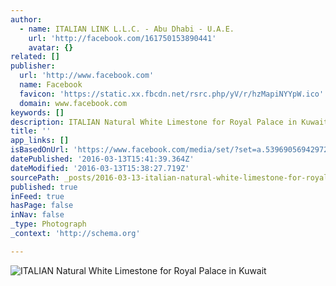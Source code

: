 ```yaml
---
author:
  - name: ITALIAN LINK L.L.C. - Abu Dhabi - U.A.E.
    url: 'http://facebook.com/161750153890441'
    avatar: {}
related: []
publisher:
  url: 'http://www.facebook.com'
  name: Facebook
  favicon: 'https://static.xx.fbcdn.net/rsrc.php/yV/r/hzMapiNYYpW.ico'
  domain: www.facebook.com
keywords: []
description: ITALIAN Natural White Limestone for Royal Palace in Kuwait
title: ''
app_links: []
isBasedOnUrl: 'https://www.facebook.com/media/set/?set=a.539690569429729.1073741833.161750153890441&type=3'
datePublished: '2016-03-13T15:41:39.364Z'
dateModified: '2016-03-13T15:38:27.719Z'
sourcePath: _posts/2016-03-13-italian-natural-white-limestone-for-royal-palace-in-kuwait.md
published: true
inFeed: true
hasPage: false
inNav: false
_type: Photograph
_context: 'http://schema.org'

---
```

![ITALIAN Natural White Limestone for Royal Palace in Kuwait](https://scontent.xx.fbcdn.net/hphotos-frc3/t31.0-8/s720x720/901020_539691259429660_1255396877_o.jpg)